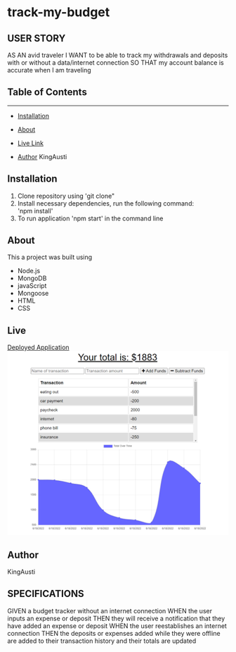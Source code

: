 # track-my-budget
## USER STORY
AS AN avid traveler
I WANT to be able to track my withdrawals and deposits with or without a data/internet connection
SO THAT my account balance is accurate when I am traveling 

## Table of Contents 
------

* [Installation](#installation)

* [About](#about)

* [Live Link](#live)


* [Author](#author)
KingAusti
## Installation
1. Clone repository using 'git clone"
2. Install necessary dependencies, run the following command: <br> 'npm install'
3. To run application 'npm start' in the command line

## About
This a project was built using <br>
* Node.js
* MongoDB
* javaScript
* Mongoose
* HTML
* CSS

## Live
[Deployed Application](https://kingausti-track-my-budget.herokuapp.com/) <br>
![budget tracker](./public/images/app-screen-shot.png)
## Author 
KingAusti

## SPECIFICATIONS
GIVEN a budget tracker without an internet connection
WHEN the user inputs an expense or deposit
THEN they will receive a notification that they have added an expense or deposit
WHEN the user reestablishes an internet connection
THEN the deposits or expenses added while they were offline are added to their transaction history and their totals are updated